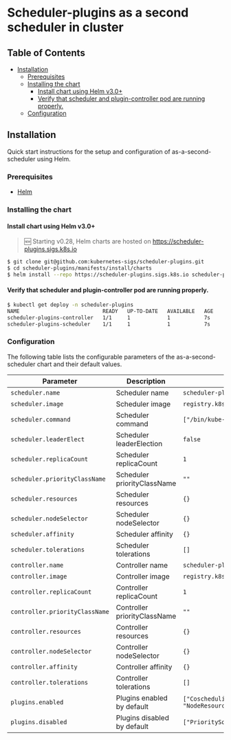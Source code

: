 # Scheduler-plugins as a second scheduler in cluster

## Table of Contents

<!-- toc -->
- [Installation](#installation)
  - [Prerequisites](#prerequisites)
  - [Installing the chart](#installing-the-chart)
    - [Install chart using Helm v3.0+](#install-chart-using-helm-v30)
    - [Verify that scheduler and plugin-controller pod are running properly.](#verify-that-scheduler-and-plugin-controller-pod-are-running-properly)
  - [Configuration](#configuration)
<!-- /toc -->

## Installation

Quick start instructions for the setup and configuration of as-a-second-scheduler using Helm.

### Prerequisites

- [Helm](https://helm.sh/docs/intro/quickstart/#install-helm)

### Installing the chart

#### Install chart using Helm v3.0+

> 🆕 Starting v0.28, Helm charts are hosted on https://scheduler-plugins.sigs.k8s.io

```bash
$ git clone git@github.com:kubernetes-sigs/scheduler-plugins.git
$ cd scheduler-plugins/manifests/install/charts
$ helm install --repo https://scheduler-plugins.sigs.k8s.io scheduler-plugins scheduler-plugins
```

#### Verify that scheduler and plugin-controller pod are running properly.

```bash
$ kubectl get deploy -n scheduler-plugins
NAME                           READY   UP-TO-DATE   AVAILABLE   AGE
scheduler-plugins-controller   1/1     1            1           7s
scheduler-plugins-scheduler    1/1     1            1           7s
```

### Configuration

The following table lists the configurable parameters of the as-a-second-scheduler chart and their default values.

| Parameter                      | Description                  | Default                                                                                         |
|--------------------------------|------------------------------|-------------------------------------------------------------------------------------------------|
| `scheduler.name`               | Scheduler name               | `scheduler-plugins-scheduler`                                                                   |
| `scheduler.image`              | Scheduler image              | `registry.k8s.io/scheduler-plugins/kube-scheduler:v0.31.8`                                      |
| `scheduler.command`            | Scheduler command            | `["/bin/kube-scheduler"]`                                                                       |
| `scheduler.leaderElect`        | Scheduler leaderElection     | `false`                                                                                         |
| `scheduler.replicaCount`       | Scheduler replicaCount       | `1`                                                                                             |
| `scheduler.priorityClassName`  | Scheduler priorityClassName  | `""`                                                                                            |
| `scheduler.resources`          | Scheduler resources          | `{}`                                                                                            |
| `scheduler.nodeSelector`       | Scheduler nodeSelector       | `{}`                                                                                            |
| `scheduler.affinity`           | Scheduler affinity           | `{}`                                                                                            |
| `scheduler.tolerations`        | Scheduler tolerations        | `[]`                                                                                            |
| `controller.name`              | Controller name              | `scheduler-plugins-controller`                                                                  |
| `controller.image`             | Controller image             | `registry.k8s.io/scheduler-plugins/controller:v0.29.7`                                          |
| `controller.replicaCount`      | Controller replicaCount      | `1`                                                                                             |
| `controller.priorityClassName` | Controller priorityClassName | `""`                                                                                            |
| `controller.resources`         | Controller resources         | `{}`                                                                                            |
| `controller.nodeSelector`      | Controller nodeSelector      | `{}`                                                                                            |
| `controller.affinity`          | Controller affinity          | `{}`                                                                                            |
| `controller.tolerations`       | Controller tolerations       | `[]`                                                                                            |
| `plugins.enabled`              | Plugins enabled by default   | `["Coscheduling","CapacityScheduling","NodeResourceTopologyMatch", "NodeResourcesAllocatable"]` |
| `plugins.disabled`             | Plugins disabled by default  | `["PrioritySort"]`                                                                              |
